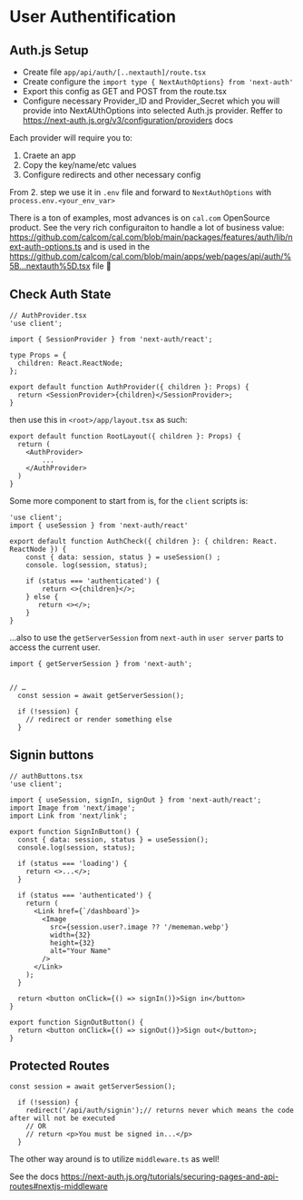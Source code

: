 # User Authentification

## Auth.js Setup

* Create file `app/api/auth/[..nextauth]/route.tsx`
* Create configure the `import type { NextAuthOptions} from 'next-auth'`
* Export this config as  GET and POST from the route.tsx
* Configure necessary Provider_ID and Provider_Secret which you will provide into NextAUthOptions into selected Auth.js provider. Reffer to <https://next-auth.js.org/v3/configuration/providers> docs

Each provider will require you to:

1. Craete an app
1. Copy the key/name/etc values
1. Configure redirects and other necessary config

From 2. step we use it in `.env` file and forward to `NextAuthOptions` with `process.env.<your_env_var>`

There is a ton of examples, most advances is on `cal.com` OpenSource product. See the very rich configuraiton to handle a lot of business value: <https://github.com/calcom/cal.com/blob/main/packages/features/auth/lib/next-auth-options.ts> and is used in the <https://github.com/calcom/cal.com/blob/main/apps/web/pages/api/auth/%5B...nextauth%5D.tsx> file 💪

## Check Auth State

```tsx
// AuthProvider.tsx
'use client';

import { SessionProvider } from 'next-auth/react';

type Props = {
  children: React.ReactNode;
};

export default function AuthProvider({ children }: Props) {
  return <SessionProvider>{children}</SessionProvider>;
}
```

then use this in `<root>/app/layout.tsx` as such:

```tsx
export default function RootLayout({ children }: Props) {
  return (
    <AuthProvider>
        ...
    </AuthProvider>
  )
}
```

Some more component to start from is, for the `client` scripts is:


```tsx
'use client';
import { useSession } from 'next-auth/react'

export default function AuthCheck({ children }: { children: React. ReactNode }) {
    const { data: session, status } = useSession() ;
    console. log(session, status);
    
    if (status === 'authenticated') {
        return <>{children}</>;
    } else {
       return <></>;
    }
}
```

…also to use the `getServerSession` from `next-auth` in `user server` parts to access the current user.

```tsx
import { getServerSession } from 'next-auth';


// …
  const session = await getServerSession();

  if (!session) {
    // redirect or render something else
  }
```

## Signin buttons

```tsx
// authButtons.tsx
'use client';

import { useSession, signIn, signOut } from 'next-auth/react';
import Image from 'next/image';
import Link from 'next/link';

export function SignInButton() {
  const { data: session, status } = useSession();
  console.log(session, status);

  if (status === 'loading') {
    return <>...</>;
  }

  if (status === 'authenticated') {
    return (
      <Link href={`/dashboard`}>
        <Image
          src={session.user?.image ?? '/mememan.webp'}
          width={32}
          height={32}
          alt="Your Name"
        />
      </Link>
    );
  }

  return <button onClick={() => signIn()}>Sign in</button>
}

export function SignOutButton() {
  return <button onClick={() => signOut()}>Sign out</button>;
}
```

## Protected Routes

```tsx
const session = await getServerSession();

  if (!session) {
    redirect('/api/auth/signin');// returns never which means the code after will not be executed
    // OR
    // return <p>You must be signed in...</p>
  }
```

The other way around is to utilize `middleware.ts` as well!

See the docs <https://next-auth.js.org/tutorials/securing-pages-and-api-routes#nextjs-middleware>
